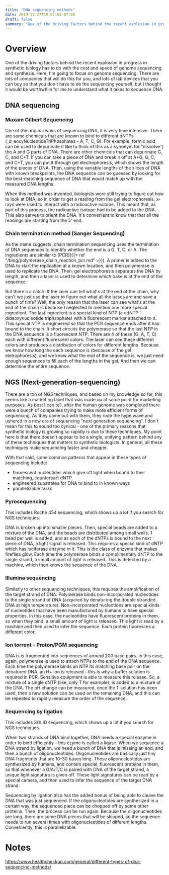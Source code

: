 ```yaml
---
title: "DNA sequencing methods"
date: 2019-12-27T19:07:01-07:00
draft: false
summary: "One of the driving factors behind the recent explosion in progress in synthetic biology has to do with the cost and speed of genome sequencing and synthesis. I wanted to understand more about how it actually works."
---
```


# Overview
One of the driving factors behind the recent explosion in progress in synthetic biology has to do with the cost and speed of genome sequencing and synthesis. Here, I'm going to focus on genome sequencing. There are lots of companies that will do this for you, and lots of lab devices that you can buy so that you don't have to do the sequencing yourself, but I thought it would be worthwhile for me to understand what it takes to sequence DNA.

## DNA sequencing

### Maxam Gilbert Sequencing

One of the original ways of sequencing DNA, it is very time intensive. There are some chemicals that are known to bind to different dNTPs (_d_eoxyNucleotideTriPhosphates - A, T, C, G). For example, formic acid can be used to depurinate (I like to think of this as a synonym for "dissolve") the A and G parts of DNA. There are other chemicals that can depurinate G, C, and C+T. If you can take a piece of DNA and break it off at A+G, G, C, and C+T, you can put it through gel electrophoresis, which shows the length of the pieces of DNA. Then, using the variable lengths of the slices of DNA with known breakpoints, the DNA sequence can be guessed by looking for the best-matching sequence of DNA that would match up with the measured DNA lengths.

When this method was invented, biologists were still trying to figure out how to look at DNA, so in order to get a reading from the gel electrophoresis, x-rays were used to interact with a radioactive isotope. This meant that, as part of this process, the radioactive isotope had to be added to the DNA. This also serves to orient the DNA. It's convenient to know that that all the readings are starting from the 5' end.

### Chain termination method (Sanger Sequencing)

As the name suggests, chain termination sequencing uses the termination of DNA sequences to identify whether the end is a G, T, C, or A. The ingredients are similar to [PCR]({{< ref "/blog/polymerase_chain_reaction_pcr.md" >}}). A primer is added to the DNA to start the replication at a known location, and then polymerase is used to replicate the DNA. Then, gel electrophoresis separates the DNA by length, and then a laser is used to determine which base is at the end of the sequence.

But there's a catch. If the laser can tell what's at the end of the chain, why can't we just use the laser to figure out what all the bases are and save a bunch of time? Well, the only reason that the laser can see what's at the end of the chain is because I neglected to mention one more special ingredient. The last ingredient is a special kind of NTP (a ddNTP - dideoxynucleotide triphsophate) with a fluorescent marker attached to it. This special NTP is engineered so that the PCR sequence ends after it has bound to the chain. It short circuits the polymerase so that the last NTP in the DNA sequence is a fluorescent NTP. There are 4 of these (G, A, T, C) each with different fluorescent colors. The laser can see these different colors and produces a distribution of colors for different lengths. Because we know how long the each sequence is (because of the gel eletrophoresis), and we know what the end of the sequence is, we just need enough sequences to fill each of the lengths in the gel. And then we can determine the entire sequence.

## NGS (Next-generation-sequencing)

There are a ton of NGS techniques, and based on my knowledge so far, this seems like a marketing label that was made up at some point for marketing purposes. As best I can tell, after the human genome was completed there were a bunch of companies trying to make more efficient forms of sequencing. As they came out with them, they rode the hype wave and ushered in a new era of sequencing "next generation sequencing". I don't mean for this to sound too cynical - one of the primary reasons that synthetic biology is growing so rapidly is due to these techniques. My point here is that there doesn't appear to be a single, unifying pattern behind any of these techniques that matters to synthetic biologists. In general, all these techniques make sequencing faster and cheaper.

With that said, some common patterns that appear in these types of sequencing include:

* fluorescent nucleotides which give off light when bound to their matching, counterpart dNTP
* engineered substrates for DNA to bind to in known ways
* parallelizable tasks

### Pyrosequencing

This includes Roche 454 sequencing, which shows up a lot if you search for NGS techniques.

DNA is broken up into smaller pieces. Then, special beads are added to a mixture of the DNA, and the beads are distributed among small wells. 1 bead per well is added, and as each of the dNTPs is bound to the next piece of DNA, a light signal is released. This requires a special kind of dNTP which has luciferase enzyme in it. This is the class of enzyme that makes fireflies glow. Each time the polymerase binds a complimentary dNTP to the single strand, a small amount of light is released. This is detected by a machine, which then knows the sequence of the DNA.

### Illumina sequencing

Similarly to other sequencing techniques, this requires the amplification of the target strand of DNA. Polymerase binds non-incorporated nucleotides to the single strand of DNA (acquired by denaturing the double stranded DNA at high temperature). Non-incorporated nucleotides are special kinds of nucleotides that have been manufactured by humans to have special properties. In this case, the nucleotides have fluorescent proteins in them, so when they bind, a small amount of light is released. This light is read by a machine and then used to infer the sequence. Each protein fluoresces a different color.

### Ion torrent - Proton/PGM sequencing

DNA is is fragmented into sequences of around 200 base pairs. In this case, again, polymerase is used to attach NTPs to the end of the DNA sequence. Each time the polymerase binds an NTP its matching base pair on the denatured DNA, an H+ ion is released - this is why a buffer solution is required in PCR. Sensitive equipment is able to measure this release. So, a mixture of a single dNTP (like, only T for example), is added to a mixture of the DNA. The pH change can be measured, once the T solution has been used, then a new solution can be used on the remaining DNA, and this can be repeated to rapidly measure the order of the sequence.

### Sequencing by ligation

This includes SOLiD sequencing, which shows up a lot if you search for NGS techniques.

When two strands of DNA bind together, DNA needs a special enzyme in order to bind efficiently - this ezyme is called a ligase. When we sequence a DNA strand by ligation, we need a bunch of DNA that is missing an end, and then a bunch of oligonucleotides. Oligonucleotides are basically just tiny DNA fragments that are 10-30 bases long. These oligonucleotides are synthesized by humans, and contain special, fluorescent proteins in them, so that whenever a G/A/T/C is paired with DNA of the target strand, a unique light signature is given off. These light signatures can be read by a special camera, and then used to infer the sequence of the target DNA strand.

Sequencing by ligation also has the added bonus of being able to cleave the DNA that was just sequenced. If the oligonucleotides are synthesized in a certain way, the sequenced piece can be chopped off by some other proteins. Then, the process can be run again. Because the oligonucleotides are long, there are some DNA pieces that will be skipped, so the sequence needs to run several times with oligonucleotides of different lengths. Conveniently, this is parallelizable.

# Notes

https://www.healthcheckup.com/general/different-types-of-dna-sequencing-methods/
